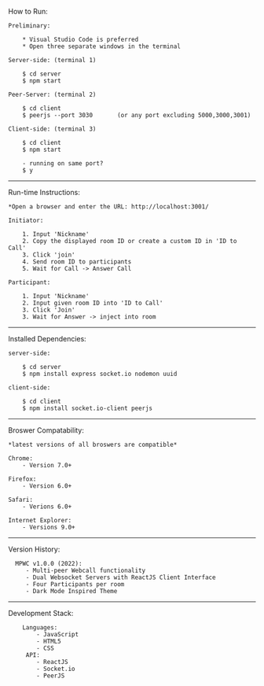 How to Run:

    Preliminary:

        * Visual Studio Code is preferred 
        * Open three separate windows in the terminal
    
    Server-side: (terminal 1)

        $ cd server
        $ npm start
        
    Peer-Server: (terminal 2)
        
        $ cd client
        $ peerjs --port 3030       (or any port excluding 5000,3000,3001)

    Client-side: (terminal 3)

        $ cd client
        $ npm start

        - running on same port?
        $ y

---------------------------------

Run-time Instructions:

    *Open a browser and enter the URL: http://localhost:3001/

    Initiator:

        1. Input 'Nickname'
        2. Copy the displayed room ID or create a custom ID in 'ID to Call'
        3. Click 'join'
        4. Send room ID to participants
        5. Wait for Call -> Answer Call

    Participant:

        1. Input 'Nickname'
        2. Input given room ID into 'ID to Call'
        3. Click 'Join'
        3. Wait for Answer -> inject into room
               
---------------------------------

Installed Dependencies:

    server-side:

        $ cd server
        $ npm install express socket.io nodemon uuid

    client-side:
        
        $ cd client
        $ npm install socket.io-client peerjs
        

---------------------------------

Broswer Compatability: 

    *latest versions of all broswers are compatible*

    Chrome: 
        - Version 7.0+
    
    Firefox:
        - Version 6.0+

    Safari:
        - Verions 6.0+

    Internet Explorer:
        - Versions 9.0+  
            
---------------------------------

Version History:

      MPWC v1.0.0 (2022):
         - Multi-peer Webcall functionality
         - Dual Websocket Servers with ReactJS Client Interface
         - Four Participants per room
         - Dark Mode Inspired Theme
        
---------------------------------

Development Stack:
      
        Languages:
            - JavaScript
            - HTML5
            - CSS
         API:
            - ReactJS
            - Socket.io
            - PeerJS
